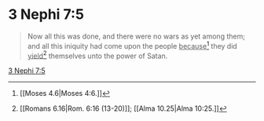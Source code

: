 # 3 Nephi 7:5

> Now all this was done, and there were no wars as yet among them; and all this iniquity had come upon the people <u>because</u>[^a] they did <u>yield</u>[^b] themselves unto the power of Satan.

[3 Nephi 7:5](https://www.churchofjesuschrist.org/study/scriptures/bofm/3-ne/7?lang=eng&id=p5#p5)


[^a]: [[Moses 4.6|Moses 4:6.]]
[^b]: [[Romans 6.16|Rom. 6:16 (13-20)]]; [[Alma 10.25|Alma 10:25.]]
